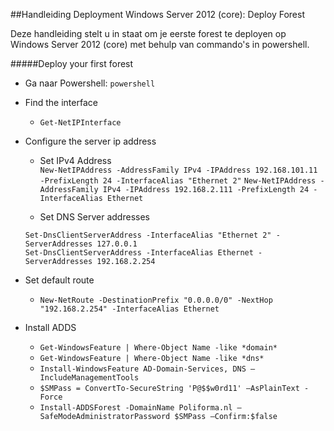 ##Handleiding Deployment Windows Server 2012 (core): Deploy Forest

Deze handleiding stelt u in staat om je eerste forest te deployen op Windows Server 2012 (core) met behulp van commando's in powershell.

#####Deploy your first forest
* Ga naar Powershell:
  `powershell`  
* Find the interface
  - `Get-NetIPInterface`  
  
* Configure the server ip address
  - Set IPv4 Address  
   `New-NetIPAddress -AddressFamily IPv4 -IPAddress 192.168.101.11 -PrefixLength 24 -InterfaceAlias "Ethernet 2"`
   `New-NetIPAddress -AddressFamily IPv4 -IPAddress 192.168.2.111 -PrefixLength 24 -InterfaceAlias Ethernet`
  
  - Set DNS Server addresses
  ```
  Set-DnsClientServerAddress -InterfaceAlias "Ethernet 2" -ServerAddresses 127.0.0.1
  Set-DnsClientServerAddress -InterfaceAlias Ethernet -ServerAddresses 192.168.2.254
  ```
  
* Set default route
  - `New-NetRoute -DestinationPrefix "0.0.0.0/0" -NextHop "192.168.2.254" -InterfaceAlias Ethernet` 
  
* Install ADDS
  - `Get-WindowsFeature | Where-Object Name -like *domain*`  
  - `Get-WindowsFeature | Where-Object Name -like *dns*`  
  - `Install-WindowsFeature AD-Domain-Services, DNS –IncludeManagementTools`  
  - `$SMPass = ConvertTo-SecureString 'P@$$w0rd11' –AsPlainText -Force`  
  - `Install-ADDSForest -DomainName Poliforma.nl –SafeModeAdministratorPassword $SMPass –Confirm:$false`

